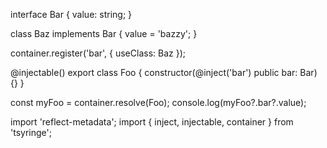 
interface Bar {
  value: string;
}

class Baz implements Bar {
  value = 'bazzy';
}

container.register<Bar>('bar', { useClass: Baz });

@injectable()
export class Foo {
  constructor(@inject('bar') public bar: Bar) {}
}

const myFoo = container.resolve(Foo);
console.log(myFoo?.bar?.value);

import 'reflect-metadata';
import { inject, injectable, container } from 'tsyringe';
